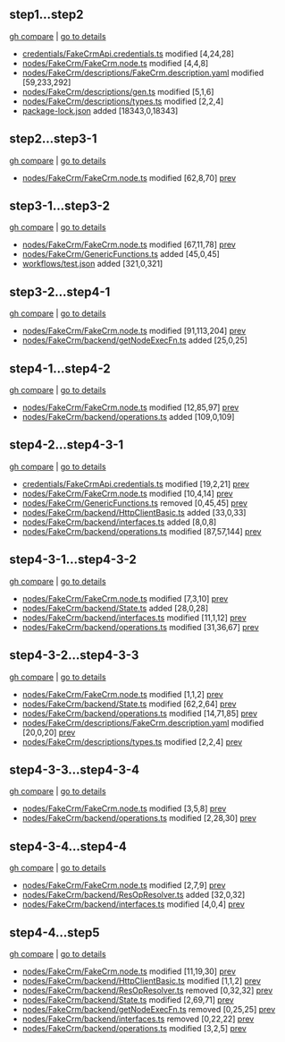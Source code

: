 ## step1...step2

[gh compare](https://api.github.com/repos/digital-boss/n8n-nodes-designpatterns-tutorial/compare/step1...step2) | [go to details](step1__step2.md)

- [credentials/FakeCrmApi.credentials.ts](https://github.com/digital-boss/n8n-nodes-designpatterns-tutorial/raw/06e7eb5cb2927253d74abe775d55b527cfb3593a/credentials%2FFakeCrmApi.credentials.ts) modified [4,24,28]
- [nodes/FakeCrm/FakeCrm.node.ts](https://github.com/digital-boss/n8n-nodes-designpatterns-tutorial/raw/06e7eb5cb2927253d74abe775d55b527cfb3593a/nodes%2FFakeCrm%2FFakeCrm.node.ts) modified [4,4,8]
- [nodes/FakeCrm/descriptions/FakeCrm.description.yaml](https://github.com/digital-boss/n8n-nodes-designpatterns-tutorial/raw/06e7eb5cb2927253d74abe775d55b527cfb3593a/nodes%2FFakeCrm%2Fdescriptions%2FFakeCrm.description.yaml) modified [59,233,292]
- [nodes/FakeCrm/descriptions/gen.ts](https://github.com/digital-boss/n8n-nodes-designpatterns-tutorial/raw/06e7eb5cb2927253d74abe775d55b527cfb3593a/nodes%2FFakeCrm%2Fdescriptions%2Fgen.ts) modified [5,1,6]
- [nodes/FakeCrm/descriptions/types.ts](https://github.com/digital-boss/n8n-nodes-designpatterns-tutorial/raw/06e7eb5cb2927253d74abe775d55b527cfb3593a/nodes%2FFakeCrm%2Fdescriptions%2Ftypes.ts) modified [2,2,4]
- [package-lock.json](https://github.com/digital-boss/n8n-nodes-designpatterns-tutorial/raw/06e7eb5cb2927253d74abe775d55b527cfb3593a/package-lock.json) added [18343,0,18343]

## step2...step3-1

[gh compare](https://api.github.com/repos/digital-boss/n8n-nodes-designpatterns-tutorial/compare/step2...step3-1) | [go to details](step2__step3-1.md)

- [nodes/FakeCrm/FakeCrm.node.ts](https://github.com/digital-boss/n8n-nodes-designpatterns-tutorial/raw/23518e90acee841708f2ea035012defd527f7268/nodes%2FFakeCrm%2FFakeCrm.node.ts) modified [62,8,70] [prev](https://github.com/digital-boss/n8n-nodes-designpatterns-tutorial/raw/06e7eb5cb2927253d74abe775d55b527cfb3593a/nodes%2FFakeCrm%2FFakeCrm.node.ts)

## step3-1...step3-2

[gh compare](https://api.github.com/repos/digital-boss/n8n-nodes-designpatterns-tutorial/compare/step3-1...step3-2) | [go to details](step3-1__step3-2.md)

- [nodes/FakeCrm/FakeCrm.node.ts](https://github.com/digital-boss/n8n-nodes-designpatterns-tutorial/raw/13f50acf40a51076ea7960a3b44228a30b52d6e0/nodes%2FFakeCrm%2FFakeCrm.node.ts) modified [67,11,78] [prev](https://github.com/digital-boss/n8n-nodes-designpatterns-tutorial/raw/23518e90acee841708f2ea035012defd527f7268/nodes%2FFakeCrm%2FFakeCrm.node.ts)
- [nodes/FakeCrm/GenericFunctions.ts](https://github.com/digital-boss/n8n-nodes-designpatterns-tutorial/raw/13f50acf40a51076ea7960a3b44228a30b52d6e0/nodes%2FFakeCrm%2FGenericFunctions.ts) added [45,0,45]
- [workflows/test.json](https://github.com/digital-boss/n8n-nodes-designpatterns-tutorial/raw/13f50acf40a51076ea7960a3b44228a30b52d6e0/workflows%2Ftest.json) added [321,0,321]

## step3-2...step4-1

[gh compare](https://api.github.com/repos/digital-boss/n8n-nodes-designpatterns-tutorial/compare/step3-2...step4-1) | [go to details](step3-2__step4-1.md)

- [nodes/FakeCrm/FakeCrm.node.ts](https://github.com/digital-boss/n8n-nodes-designpatterns-tutorial/raw/61b65ab15e4bfaeb3013e3375011844572ec2d59/nodes%2FFakeCrm%2FFakeCrm.node.ts) modified [91,113,204] [prev](https://github.com/digital-boss/n8n-nodes-designpatterns-tutorial/raw/13f50acf40a51076ea7960a3b44228a30b52d6e0/nodes%2FFakeCrm%2FFakeCrm.node.ts)
- [nodes/FakeCrm/backend/getNodeExecFn.ts](https://github.com/digital-boss/n8n-nodes-designpatterns-tutorial/raw/61b65ab15e4bfaeb3013e3375011844572ec2d59/nodes%2FFakeCrm%2Fbackend%2FgetNodeExecFn.ts) added [25,0,25]

## step4-1...step4-2

[gh compare](https://api.github.com/repos/digital-boss/n8n-nodes-designpatterns-tutorial/compare/step4-1...step4-2) | [go to details](step4-1__step4-2.md)

- [nodes/FakeCrm/FakeCrm.node.ts](https://github.com/digital-boss/n8n-nodes-designpatterns-tutorial/raw/2e583788c20a30a22166f1c5e36c530ccd7c09c9/nodes%2FFakeCrm%2FFakeCrm.node.ts) modified [12,85,97] [prev](https://github.com/digital-boss/n8n-nodes-designpatterns-tutorial/raw/61b65ab15e4bfaeb3013e3375011844572ec2d59/nodes%2FFakeCrm%2FFakeCrm.node.ts)
- [nodes/FakeCrm/backend/operations.ts](https://github.com/digital-boss/n8n-nodes-designpatterns-tutorial/raw/2e583788c20a30a22166f1c5e36c530ccd7c09c9/nodes%2FFakeCrm%2Fbackend%2Foperations.ts) added [109,0,109]

## step4-2...step4-3-1

[gh compare](https://api.github.com/repos/digital-boss/n8n-nodes-designpatterns-tutorial/compare/step4-2...step4-3-1) | [go to details](step4-2__step4-3-1.md)

- [credentials/FakeCrmApi.credentials.ts](https://github.com/digital-boss/n8n-nodes-designpatterns-tutorial/raw/2eca392a2e62b3417933f9b797ab493e8dcf4074/credentials%2FFakeCrmApi.credentials.ts) modified [19,2,21] [prev](https://github.com/digital-boss/n8n-nodes-designpatterns-tutorial/raw/06e7eb5cb2927253d74abe775d55b527cfb3593a/credentials%2FFakeCrmApi.credentials.ts)
- [nodes/FakeCrm/FakeCrm.node.ts](https://github.com/digital-boss/n8n-nodes-designpatterns-tutorial/raw/2eca392a2e62b3417933f9b797ab493e8dcf4074/nodes%2FFakeCrm%2FFakeCrm.node.ts) modified [10,4,14] [prev](https://github.com/digital-boss/n8n-nodes-designpatterns-tutorial/raw/2e583788c20a30a22166f1c5e36c530ccd7c09c9/nodes%2FFakeCrm%2FFakeCrm.node.ts)
- [nodes/FakeCrm/GenericFunctions.ts](https://github.com/digital-boss/n8n-nodes-designpatterns-tutorial/raw/2e583788c20a30a22166f1c5e36c530ccd7c09c9/nodes%2FFakeCrm%2FGenericFunctions.ts) removed [0,45,45] [prev](https://github.com/digital-boss/n8n-nodes-designpatterns-tutorial/raw/13f50acf40a51076ea7960a3b44228a30b52d6e0/nodes%2FFakeCrm%2FGenericFunctions.ts)
- [nodes/FakeCrm/backend/HttpClientBasic.ts](https://github.com/digital-boss/n8n-nodes-designpatterns-tutorial/raw/2eca392a2e62b3417933f9b797ab493e8dcf4074/nodes%2FFakeCrm%2Fbackend%2FHttpClientBasic.ts) added [33,0,33]
- [nodes/FakeCrm/backend/interfaces.ts](https://github.com/digital-boss/n8n-nodes-designpatterns-tutorial/raw/2eca392a2e62b3417933f9b797ab493e8dcf4074/nodes%2FFakeCrm%2Fbackend%2Finterfaces.ts) added [8,0,8]
- [nodes/FakeCrm/backend/operations.ts](https://github.com/digital-boss/n8n-nodes-designpatterns-tutorial/raw/2eca392a2e62b3417933f9b797ab493e8dcf4074/nodes%2FFakeCrm%2Fbackend%2Foperations.ts) modified [87,57,144] [prev](https://github.com/digital-boss/n8n-nodes-designpatterns-tutorial/raw/2e583788c20a30a22166f1c5e36c530ccd7c09c9/nodes%2FFakeCrm%2Fbackend%2Foperations.ts)

## step4-3-1...step4-3-2

[gh compare](https://api.github.com/repos/digital-boss/n8n-nodes-designpatterns-tutorial/compare/step4-3-1...step4-3-2) | [go to details](step4-3-1__step4-3-2.md)

- [nodes/FakeCrm/FakeCrm.node.ts](https://github.com/digital-boss/n8n-nodes-designpatterns-tutorial/raw/1847b527dc813de36fe3b7dc595d94cefc7acde8/nodes%2FFakeCrm%2FFakeCrm.node.ts) modified [7,3,10] [prev](https://github.com/digital-boss/n8n-nodes-designpatterns-tutorial/raw/2eca392a2e62b3417933f9b797ab493e8dcf4074/nodes%2FFakeCrm%2FFakeCrm.node.ts)
- [nodes/FakeCrm/backend/State.ts](https://github.com/digital-boss/n8n-nodes-designpatterns-tutorial/raw/1847b527dc813de36fe3b7dc595d94cefc7acde8/nodes%2FFakeCrm%2Fbackend%2FState.ts) added [28,0,28]
- [nodes/FakeCrm/backend/interfaces.ts](https://github.com/digital-boss/n8n-nodes-designpatterns-tutorial/raw/1847b527dc813de36fe3b7dc595d94cefc7acde8/nodes%2FFakeCrm%2Fbackend%2Finterfaces.ts) modified [11,1,12] [prev](https://github.com/digital-boss/n8n-nodes-designpatterns-tutorial/raw/2eca392a2e62b3417933f9b797ab493e8dcf4074/nodes%2FFakeCrm%2Fbackend%2Finterfaces.ts)
- [nodes/FakeCrm/backend/operations.ts](https://github.com/digital-boss/n8n-nodes-designpatterns-tutorial/raw/1847b527dc813de36fe3b7dc595d94cefc7acde8/nodes%2FFakeCrm%2Fbackend%2Foperations.ts) modified [31,36,67] [prev](https://github.com/digital-boss/n8n-nodes-designpatterns-tutorial/raw/2eca392a2e62b3417933f9b797ab493e8dcf4074/nodes%2FFakeCrm%2Fbackend%2Foperations.ts)

## step4-3-2...step4-3-3

[gh compare](https://api.github.com/repos/digital-boss/n8n-nodes-designpatterns-tutorial/compare/step4-3-2...step4-3-3) | [go to details](step4-3-2__step4-3-3.md)

- [nodes/FakeCrm/FakeCrm.node.ts](https://github.com/digital-boss/n8n-nodes-designpatterns-tutorial/raw/eef8ba9ebcbd4de67d4d337c2399efced3a45916/nodes%2FFakeCrm%2FFakeCrm.node.ts) modified [1,1,2] [prev](https://github.com/digital-boss/n8n-nodes-designpatterns-tutorial/raw/1847b527dc813de36fe3b7dc595d94cefc7acde8/nodes%2FFakeCrm%2FFakeCrm.node.ts)
- [nodes/FakeCrm/backend/State.ts](https://github.com/digital-boss/n8n-nodes-designpatterns-tutorial/raw/eef8ba9ebcbd4de67d4d337c2399efced3a45916/nodes%2FFakeCrm%2Fbackend%2FState.ts) modified [62,2,64] [prev](https://github.com/digital-boss/n8n-nodes-designpatterns-tutorial/raw/1847b527dc813de36fe3b7dc595d94cefc7acde8/nodes%2FFakeCrm%2Fbackend%2FState.ts)
- [nodes/FakeCrm/backend/operations.ts](https://github.com/digital-boss/n8n-nodes-designpatterns-tutorial/raw/eef8ba9ebcbd4de67d4d337c2399efced3a45916/nodes%2FFakeCrm%2Fbackend%2Foperations.ts) modified [14,71,85] [prev](https://github.com/digital-boss/n8n-nodes-designpatterns-tutorial/raw/1847b527dc813de36fe3b7dc595d94cefc7acde8/nodes%2FFakeCrm%2Fbackend%2Foperations.ts)
- [nodes/FakeCrm/descriptions/FakeCrm.description.yaml](https://github.com/digital-boss/n8n-nodes-designpatterns-tutorial/raw/eef8ba9ebcbd4de67d4d337c2399efced3a45916/nodes%2FFakeCrm%2Fdescriptions%2FFakeCrm.description.yaml) modified [20,0,20] [prev](https://github.com/digital-boss/n8n-nodes-designpatterns-tutorial/raw/06e7eb5cb2927253d74abe775d55b527cfb3593a/nodes%2FFakeCrm%2Fdescriptions%2FFakeCrm.description.yaml)
- [nodes/FakeCrm/descriptions/types.ts](https://github.com/digital-boss/n8n-nodes-designpatterns-tutorial/raw/eef8ba9ebcbd4de67d4d337c2399efced3a45916/nodes%2FFakeCrm%2Fdescriptions%2Ftypes.ts) modified [2,2,4] [prev](https://github.com/digital-boss/n8n-nodes-designpatterns-tutorial/raw/06e7eb5cb2927253d74abe775d55b527cfb3593a/nodes%2FFakeCrm%2Fdescriptions%2Ftypes.ts)

## step4-3-3...step4-3-4

[gh compare](https://api.github.com/repos/digital-boss/n8n-nodes-designpatterns-tutorial/compare/step4-3-3...step4-3-4) | [go to details](step4-3-3__step4-3-4.md)

- [nodes/FakeCrm/FakeCrm.node.ts](https://github.com/digital-boss/n8n-nodes-designpatterns-tutorial/raw/2f5935fc2cf3c0f16aa6c036148013a89a9bbcbc/nodes%2FFakeCrm%2FFakeCrm.node.ts) modified [3,5,8] [prev](https://github.com/digital-boss/n8n-nodes-designpatterns-tutorial/raw/eef8ba9ebcbd4de67d4d337c2399efced3a45916/nodes%2FFakeCrm%2FFakeCrm.node.ts)
- [nodes/FakeCrm/backend/operations.ts](https://github.com/digital-boss/n8n-nodes-designpatterns-tutorial/raw/2f5935fc2cf3c0f16aa6c036148013a89a9bbcbc/nodes%2FFakeCrm%2Fbackend%2Foperations.ts) modified [2,28,30] [prev](https://github.com/digital-boss/n8n-nodes-designpatterns-tutorial/raw/eef8ba9ebcbd4de67d4d337c2399efced3a45916/nodes%2FFakeCrm%2Fbackend%2Foperations.ts)

## step4-3-4...step4-4

[gh compare](https://api.github.com/repos/digital-boss/n8n-nodes-designpatterns-tutorial/compare/step4-3-4...step4-4) | [go to details](step4-3-4__step4-4.md)

- [nodes/FakeCrm/FakeCrm.node.ts](https://github.com/digital-boss/n8n-nodes-designpatterns-tutorial/raw/68211b19ef29231bb87521f10da6326420bd5199/nodes%2FFakeCrm%2FFakeCrm.node.ts) modified [2,7,9] [prev](https://github.com/digital-boss/n8n-nodes-designpatterns-tutorial/raw/2f5935fc2cf3c0f16aa6c036148013a89a9bbcbc/nodes%2FFakeCrm%2FFakeCrm.node.ts)
- [nodes/FakeCrm/backend/ResOpResolver.ts](https://github.com/digital-boss/n8n-nodes-designpatterns-tutorial/raw/68211b19ef29231bb87521f10da6326420bd5199/nodes%2FFakeCrm%2Fbackend%2FResOpResolver.ts) added [32,0,32]
- [nodes/FakeCrm/backend/interfaces.ts](https://github.com/digital-boss/n8n-nodes-designpatterns-tutorial/raw/68211b19ef29231bb87521f10da6326420bd5199/nodes%2FFakeCrm%2Fbackend%2Finterfaces.ts) modified [4,0,4] [prev](https://github.com/digital-boss/n8n-nodes-designpatterns-tutorial/raw/1847b527dc813de36fe3b7dc595d94cefc7acde8/nodes%2FFakeCrm%2Fbackend%2Finterfaces.ts)

## step4-4...step5

[gh compare](https://api.github.com/repos/digital-boss/n8n-nodes-designpatterns-tutorial/compare/step4-4...step5) | [go to details](step4-4__step5.md)

- [nodes/FakeCrm/FakeCrm.node.ts](https://github.com/digital-boss/n8n-nodes-designpatterns-tutorial/raw/4422e472d1f58d766d84f9aecfc08fdafcf50cd4/nodes%2FFakeCrm%2FFakeCrm.node.ts) modified [11,19,30] [prev](https://github.com/digital-boss/n8n-nodes-designpatterns-tutorial/raw/68211b19ef29231bb87521f10da6326420bd5199/nodes%2FFakeCrm%2FFakeCrm.node.ts)
- [nodes/FakeCrm/backend/HttpClientBasic.ts](https://github.com/digital-boss/n8n-nodes-designpatterns-tutorial/raw/4422e472d1f58d766d84f9aecfc08fdafcf50cd4/nodes%2FFakeCrm%2Fbackend%2FHttpClientBasic.ts) modified [1,1,2] [prev](https://github.com/digital-boss/n8n-nodes-designpatterns-tutorial/raw/2eca392a2e62b3417933f9b797ab493e8dcf4074/nodes%2FFakeCrm%2Fbackend%2FHttpClientBasic.ts)
- [nodes/FakeCrm/backend/ResOpResolver.ts](https://github.com/digital-boss/n8n-nodes-designpatterns-tutorial/raw/68211b19ef29231bb87521f10da6326420bd5199/nodes%2FFakeCrm%2Fbackend%2FResOpResolver.ts) removed [0,32,32] [prev](https://github.com/digital-boss/n8n-nodes-designpatterns-tutorial/raw/68211b19ef29231bb87521f10da6326420bd5199/nodes%2FFakeCrm%2Fbackend%2FResOpResolver.ts)
- [nodes/FakeCrm/backend/State.ts](https://github.com/digital-boss/n8n-nodes-designpatterns-tutorial/raw/4422e472d1f58d766d84f9aecfc08fdafcf50cd4/nodes%2FFakeCrm%2Fbackend%2FState.ts) modified [2,69,71] [prev](https://github.com/digital-boss/n8n-nodes-designpatterns-tutorial/raw/eef8ba9ebcbd4de67d4d337c2399efced3a45916/nodes%2FFakeCrm%2Fbackend%2FState.ts)
- [nodes/FakeCrm/backend/getNodeExecFn.ts](https://github.com/digital-boss/n8n-nodes-designpatterns-tutorial/raw/68211b19ef29231bb87521f10da6326420bd5199/nodes%2FFakeCrm%2Fbackend%2FgetNodeExecFn.ts) removed [0,25,25] [prev](https://github.com/digital-boss/n8n-nodes-designpatterns-tutorial/raw/61b65ab15e4bfaeb3013e3375011844572ec2d59/nodes%2FFakeCrm%2Fbackend%2FgetNodeExecFn.ts)
- [nodes/FakeCrm/backend/interfaces.ts](https://github.com/digital-boss/n8n-nodes-designpatterns-tutorial/raw/68211b19ef29231bb87521f10da6326420bd5199/nodes%2FFakeCrm%2Fbackend%2Finterfaces.ts) removed [0,22,22] [prev](https://github.com/digital-boss/n8n-nodes-designpatterns-tutorial/raw/68211b19ef29231bb87521f10da6326420bd5199/nodes%2FFakeCrm%2Fbackend%2Finterfaces.ts)
- [nodes/FakeCrm/backend/operations.ts](https://github.com/digital-boss/n8n-nodes-designpatterns-tutorial/raw/4422e472d1f58d766d84f9aecfc08fdafcf50cd4/nodes%2FFakeCrm%2Fbackend%2Foperations.ts) modified [3,2,5] [prev](https://github.com/digital-boss/n8n-nodes-designpatterns-tutorial/raw/2f5935fc2cf3c0f16aa6c036148013a89a9bbcbc/nodes%2FFakeCrm%2Fbackend%2Foperations.ts)
